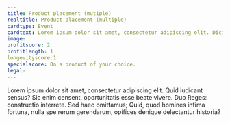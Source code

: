 ```yaml
---
title: Product placement (mutiple)
realtitle: Product placement (multiple)
cardtype: Event
cardtext: Lorem ipsum dolor sit amet, consectetur adipiscing elit. Dicimus aliquem hilare vivere; Duae sunt enim res quoque, ne tu verba solum putes.
image: 
profitscore: 2
profitlength: 1
longevityscore:1
specialscore: On a product of your choice.
legal: 
---
```

Lorem ipsum dolor sit amet, consectetur adipiscing elit. Quid iudicant sensus? Sic enim censent, oportunitatis esse beate vivere. Duo Reges: constructio interrete. Sed haec omittamus; Quid, quod homines infima fortuna, nulla spe rerum gerendarum, opifices denique delectantur historia?
